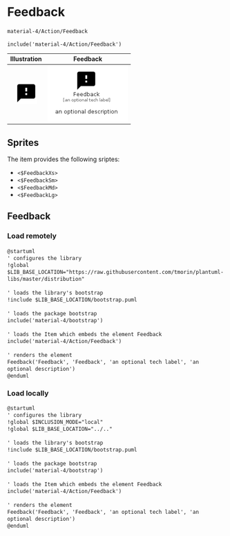 # Feedback


```text
material-4/Action/Feedback
```

```text
include('material-4/Action/Feedback')
```



| Illustration | Feedback |
| :---: | :---: |
| ![illustration for Illustration](../../material-4/Action/Feedback.png) | ![illustration for Feedback](../../material-4/Action/Feedback.Local.png) |



## Sprites
The item provides the following sriptes:

- `<$FeedbackXs>`
- `<$FeedbackSm>`
- `<$FeedbackMd>`
- `<$FeedbackLg>`





## Feedback

### Load remotely
```plantuml
@startuml
' configures the library
!global $LIB_BASE_LOCATION="https://raw.githubusercontent.com/tmorin/plantuml-libs/master/distribution"

' loads the library's bootstrap
!include $LIB_BASE_LOCATION/bootstrap.puml

' loads the package bootstrap
include('material-4/bootstrap')

' loads the Item which embeds the element Feedback
include('material-4/Action/Feedback')

' renders the element
Feedback('Feedback', 'Feedback', 'an optional tech label', 'an optional description')
@enduml
```

### Load locally
```plantuml
@startuml
' configures the library
!global $INCLUSION_MODE="local"
!global $LIB_BASE_LOCATION="../.."

' loads the library's bootstrap
!include $LIB_BASE_LOCATION/bootstrap.puml

' loads the package bootstrap
include('material-4/bootstrap')

' loads the Item which embeds the element Feedback
include('material-4/Action/Feedback')

' renders the element
Feedback('Feedback', 'Feedback', 'an optional tech label', 'an optional description')
@enduml
```

